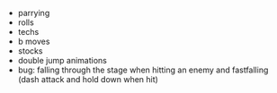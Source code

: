 - parrying
- rolls
- techs
- b moves 
- stocks 
- double jump animations
- bug: falling through the stage when hitting an enemy and fastfalling (dash attack and hold down when hit)